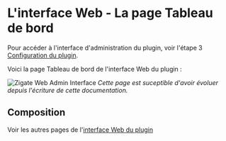 # L'interface Web - La page Tableau de bord

Pour accéder à l'interface d'administration du plugin, voir l'étape 3 [Configuration du plugin](Configuration.md).

Voici la page Tableau de bord de l'interface Web du plugin : 

![Zigate Web Admin Interface](https://github.com/pipiche38/Domoticz-Zigate-Wiki/blob/master/Images/Dashboard.png)
*Cette page est suceptible d'avoir évoluer depuis l'écriture de cette documentation.*

## Composition



Voir les autres pages de l'[interface Web du plugin](Home.md#linterface-web-du-plugin)

